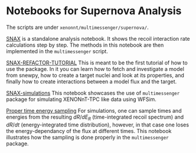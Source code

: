 # Notebooks for Supernova Analysis

The scripts are under `xenonnt/multimessenger/supernova/`. 

[SNAX](./SNAX.ipynb) is a standalone analysis notebook. It shows the recoil interaction
rate calculations step by step. The methods in this notebook are then implemented in the `multimessenger` script.

[SNAX-REFACTOR-TUTORIAL](SNAX-REFACTOR-tutorial.ipynb) This is meant to be the first tutorial of how to use the package.
In it you can learn how to fetch and investigate a model from snewpy, how to create a target nuclei and look at its properties, and 
finally how to create interactions between a model flux and the target.

[SNAX-simulations](./SNAX-REFACTOR-tutorial-simulation.ipynb) This notebook showcases the use of `multimessenger` package 
for simulating XENONnT-TPC like data using WFSim.

[Proper time energy sampling](Proper-time-energy-sampling.ipynb) For simulations, one can sample times and energies 
from the resulting $dR/dE_R$ (time-integrated recoil spectrum) and $dR/dt$ (energy-integrated time distribution), however,
in that case one loses the energy-dependancy of the flux at different times. This notebook
illustrates how the sampling is done properly in the `multimessenger` package.

[//]: # ()
[//]: # (The notebooks;)

[//]: # (- [SN Signal - 1]&#40;Supernova_Signal-1.ipynb&#41; <br>)

[//]: # (Demonstrates how to load existing simulated SN data. These data have neutrino fluxes and luminosities at different )

[//]: # (time steps and from several energy channels for three neutrino flavors. )

[//]: # (The `multimessenger.supernova` package provide the tools to load and visualize this data. Furthermore, the interactions )

[//]: # ( with the Xenon nuclide are included.)

[//]: # (After each recoil calculation &#40;`get_recoil_spectra1D&#40;&#41; / get_recoil_spectra2D&#40;&#41;`&#41; it saves the results in the object)

[//]: # ( such that it can  be fetched next time it runs. <br> This is particularly useful for 2D data where it computes )

[//]: # (the rates at 300+ time steps and for several recoil energies, and can take up to hours.)

[//]: # (- [SN Signal - 2]&#40;Supernova_Signal-2.ipynb&#41; <br>)

[//]: # (Demonstrates the 2 dimensional interaction rates. )

[//]: # (`get_recoil_spectra1D&#40;&#41;` computes the rates for a progenitor at a given distance for a given nuclide, )

[//]: # (integrated over the specified time interval e.g. 0-10 sec. )

[//]: # (<br> Whereas `get_recoil_spectra2D&#40;&#41;` computes the rates at each individual time steps giving a time distribution)

[//]: # (as well. )

[//]: # (These rates, can later be integrated over a given time interval to get the same results &#40;see `_get_1Drates_from2D&#40;&#41;`&#41; <br>)

[//]: # (The integrated and individual rates are also visualized. 3 dimensional plots showing the rates for each flavor at each recoil energy and at each time can be found in this notebook.)

[//]: # (- [SN Signal - 3]&#40;Supernova_Signal-3.ipynb&#41; <br>)

[//]: # (Reads in the computed data and demonstrates sampling from the recoil energies and times. Shows how the object attributes can easily be imported and passed to other functions.)

[//]: # (> There is also a `Simulate_Signal.Simulator` which provides a basic light and charge yields and using nest corrected S1 and S2 areas. )

[//]: # (> However, for more realistic XENONnT simulations refer to next notebooks that use [WFSim]&#40;https://github.com/XENONnT/WFSim&#41;.)

[//]: # ()
[//]: # (- [WFSim instructions]&#40;.&#41;)

[//]: # ()
[//]: # ()
[//]: # ()
[//]: # (> Notes: <br>)

[//]: # (> The Xenon composite that is used for the recoil calculation can be found in [here]&#40;../multimessenger/supernova/Xenon_Atom.py&#41;)